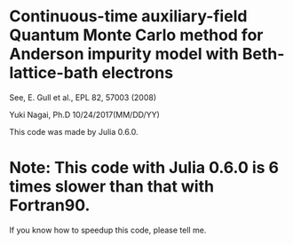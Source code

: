 # Continuous-time auxiliary-field Quantum Monte Carlo method for Anderson impurity model with Beth-lattice-bath electrons

See, E. Gull et al., EPL 82, 57003 (2008)

Yuki Nagai, Ph.D 10/24/2017(MM/DD/YY)

This code was made by Julia 0.6.0.

# Note: This code with Julia 0.6.0 is 6 times slower than that with Fortran90.

If you know how to speedup this code, please tell me.